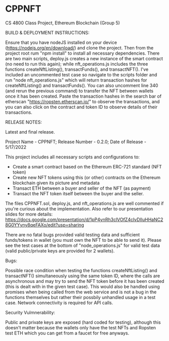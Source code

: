 # CPPNFT
CS 4800 Class Project, Ethereum Blockchain (Group 5)

BUILD & DEPLOYMENT INSTRUCTIONS:

Ensure that you have nodeJS installed on your device (https://nodejs.org/en/download/) and clone the project. Then from the project root rum "npm install" to install all necessary dependencies. There are two main scripts, deploy.js creates a new instance of the smart contract (no need to run this again); while nft_operations.js includes the three functions createNftListing(), transactFunds(), and transactNFT(). I've included an uncommented test case so navigate to the scripts folder and run "node nft_operations.js" which will return transaction hashes for createNftListing() and transactFunds(). You can also uncomment line 340 (and rerun the previous command) to transfer the NFT between wallets once it has been created. Paste the transaction hashes in the search bar of etherscan "https://ropsten.etherscan.io/" to observe the transactions, and you can also click on the contract and token ID to observe details of their transactions.

RELEASE NOTES:

Latest and final release.

Project Name - CPPNFT;
Release Number - 0.2.0;
Date of Release - 5/17/2022

This project includes all necessary scripts and configurations to:

- Create a smart contract based on the Ethereum ERC-721 standard (NFT token)
- Create new NFT tokens using this (or other) contracts on the Ethereum blockchain given its picture and metadata
- Transact ETH between a buyer and seller of the NFT (as payment)
- Transact the NFT token itself between the buyer and the seller. 
 
The files CPPNFT.sol, deploy.js, and nft_operations.js are well commented if you're curious about the implementation. Also refer to our presentation slides for more details: https://docs.google.com/presentation/d/1pP4ynRh3clVOfZ4cIvDIluHHaNC28G0YYyny8qeFAXo/edit?usp=sharing

There are no fatal bugs provided valid testing data and sufficient funds/tokens in wallet (you must own the NFT to be able to send it). Please see the test cases at the bottom of "node_operations.js" for valid test data (valid public/private keys are provided for 2 wallets).

Bugs:

Possible race condition when testing the functions createNftListing() and transactNFT() simultaneously using the same token ID, where the calls are asynchronous and may try to send the NFT token before it has been created (this is dealt with in the given test case). This would also be handled using promises when being called from the web service and is not a bug in the functions themselves but rather their possbily unhandled usage in a test case. Network connectivity is required for API calls.

Security Vulmnerability:

Public and private keys are exposed (hard coded for testing), although this doesn't matter because the wallets only have the test NFTs and Ropsten test ETH which you can get from a faucet for free anyways.
